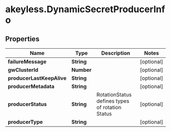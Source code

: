 # akeyless.DynamicSecretProducerInfo

## Properties

Name | Type | Description | Notes
------------ | ------------- | ------------- | -------------
**failureMessage** | **String** |  | [optional] 
**gwClusterId** | **Number** |  | [optional] 
**producerLastKeepAlive** | **String** |  | [optional] 
**producerMetadata** | **String** |  | [optional] 
**producerStatus** | **String** | RotationStatus defines types of rotation Status | [optional] 
**producerType** | **String** |  | [optional] 


